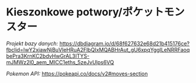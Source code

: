 # Kieszonkowe potwory/ポケットモンスター

*Projekt bazy danych:* https://dbdiagram.io/d/68f627632e68d21b415176ce?fbclid=IwY2xjawNjBuVleHRuA2FlbQIxMQABHrAut_gU6xpqYggILeNRRFaoqbePra3KrnKC2bdvHwGrAL3ITYS-mJMWz2l0_aem_MICC1eths_5zeJvUlps6VQ

*Pokemon API:* https://pokeapi.co/docs/v2#moves-section